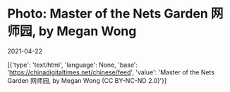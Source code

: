 # Photo: Master of the Nets Garden 网师园, by Megan Wong

2021-04-22

[{'type': 'text/html', 'language': None, 'base': 'https://chinadigitaltimes.net/chinese/feed', 'value': 'Master of the Nets Garden 网师园, by Megan Wong (CC BY-NC-ND 2.0)'}]